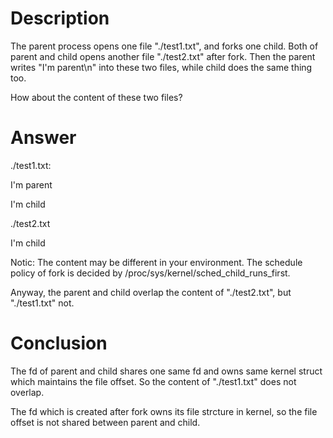 # Description 

The parent process opens one file "./test1.txt", and forks one child.
Both of parent and child opens another file "./test2.txt" after fork.
Then the parent writes "I'm parent\n" into these two files, while child does
the same thing too.

How about the content of these two files?

# Answer

./test1.txt:


I'm parent

I'm child

./test2.txt

I'm child

Notic: The content may be different in your environment.
The schedule policy of fork is decided by /proc/sys/kernel/sched_child_runs_first.

Anyway, the parent and child overlap the content of "./test2.txt",
but "./test1.txt" not.

# Conclusion
The fd of parent and child shares one same fd and owns same kernel struct which
maintains the file offset. So the content of "./test1.txt" does not overlap.

The fd which is created after fork owns its file strcture in kernel, so the file
offset is not shared between parent and child.


